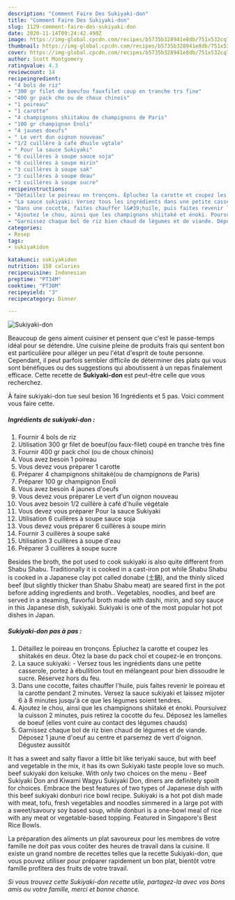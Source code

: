 ```yaml
---
description: "Comment Faire Des Sukiyaki-don"
title: "Comment Faire Des Sukiyaki-don"
slug: 1129-comment-faire-des-sukiyaki-don
date: 2020-11-14T09:24:42.490Z
image: https://img-global.cpcdn.com/recipes/b5735b328941e8db/751x532cq70/sukiyaki-don-photo-principale-de-la-recette.jpg
thumbnail: https://img-global.cpcdn.com/recipes/b5735b328941e8db/751x532cq70/sukiyaki-don-photo-principale-de-la-recette.jpg
cover: https://img-global.cpcdn.com/recipes/b5735b328941e8db/751x532cq70/sukiyaki-don-photo-principale-de-la-recette.jpg
author: Scott Montgomery
ratingvalue: 4.3
reviewcount: 14
recipeingredient:
- "4 bols de riz"
- "300 gr filet de boeufou fauxfilet coup en tranche trs fine"
- "400 gr pack cho ou de choux chinois"
- "1 poireau"
- "1 carotte"
- "4 champignons shiitakou de champignons de Paris"
- "100 gr champignon Enoli"
- "4 jaunes doeufs"
- " Le vert dun oignon nouveau"
- "1/2 cuillère à café dhuile vgtale"
- " Pour la sauce Sukiyaki"
- "6 cuillères à soupe sauce soja"
- "6 cuillères à soupe mirin"
- "3 cuillères à soupe sak"
- "3 cuillères à soupe deau"
- "3 cuillères à soupe sucre"
recipeinstructions:
- "Détaillez le poireau en tronçons. Épluchez la carotte et coupez les shiitakés en deux. Ôtez la base du pack choï et coupez-le en tronçons."
- "La sauce sukiyaki: Versez tous les ingrédients dans une petite casserole, portez à ébullition tout en mélangeant pour bien dissoudre le sucre. Réservez hors du feu."
- "Dans une cocotte, faites chauffer l&#39;huile, puis faites revenir le poireau et la carotte pendant 2 minutes. Versez la sauce sukiyaki et laissez mijoter 6 à 8 minutes jusqu&#39;à ce que les légumes soient tendres."
- "Ajoutez le chou, ainsi que les champignons shiitaké et énoki. Poursuivez la cuisson 2 minutes, puis retirez la cocotte du feu. Déposez les lamelles de boeuf (elles vont cuire au contact des légumes chauds)"
- "Garnissez chaque bol de riz bien chaud de légumes et de viande. Déposez 1 jaune d&#39;oeuf au centre et parsemez de vert d&#39;oignon. Dégustez aussitôt"
categories:
- Resep
tags:
- sukiyakidon

katakunci: sukiyakidon 
nutrition: 158 calories
recipecuisine: Indonesian
preptime: "PT34M"
cooktime: "PT30M"
recipeyield: "3"
recipecategory: Dinner

---
```



![Sukiyaki-don](https://img-global.cpcdn.com/recipes/b5735b328941e8db/751x532cq70/sukiyaki-don-photo-principale-de-la-recette.jpg)

Beaucoup de gens aiment cuisiner et pensent que c'est le passe-temps idéal pour se détendre. Une cuisine pleine de produits frais qui sentent bon est particulière pour alléger un peu l'état d'esprit de toute personne. Cependant, il peut parfois sembler difficile de déterminer des plats qui vous sont bénéfiques ou des suggestions qui aboutissent à un repas finalement efficace. Cette recette de <strong> Sukiyaki-don </strong> est peut-être celle que vous recherchez.

<!--inarticleads1-->

À faire sukiyaki-don tue seul besion 16 Ingrédients et 5 pas. Voici comment vous faire cette.

##### Ingrédients de sukiyaki-don :

1. Fournir 4 bols de riz
1. Utilisation 300 gr filet de boeuf(ou faux-filet) coupé en tranche très fine
1. Fournir 400 gr pack choï (ou de choux chinois)
1. Vous avez besoin 1 poireau
1. Vous devez vous préparer 1 carotte
1. Préparer 4 champignons shiitaké(ou de champignons de Paris)
1. Préparer 100 gr champignon Enoli
1. Vous avez besoin 4 jaunes d&#39;oeufs
1. Vous devez vous préparer  Le vert d&#39;un oignon nouveau
1. Vous avez besoin 1/2 cuillère à café d&#39;huile végétale
1. Vous devez vous préparer  Pour la sauce Sukiyaki
1. Utilisation 6 cuillères à soupe sauce soja
1. Vous devez vous préparer 6 cuillères à soupe mirin
1. Fournir 3 cuillères à soupe saké
1. Utilisation 3 cuillères à soupe d&#39;eau
1. Préparer 3 cuillères à soupe sucre


Besides the broth, the pot used to cook sukiyaki is also quite different from Shabu Shabu. Traditionally it is cooked in a cast-iron pot while Shabu Shabu is cooked in a Japanese clay pot called donabe (土鍋), and the thinly sliced beef (but slightly thicker than Shabu Shabu meat) are seared first in the pot before adding ingredients and broth.. Vegetables, noodles, and beef are served in a steaming, flavorful broth made with dashi, mirin, and soy sauce in this Japanese dish, sukiyaki. Sukiyaki is one of the most popular hot pot dishes in Japan. 

<!--inarticleads2-->

##### Sukiyaki-don pas à pas :

1. Détaillez le poireau en tronçons. Épluchez la carotte et coupez les shiitakés en deux. Ôtez la base du pack choï et coupez-le en tronçons.
1. La sauce sukiyaki: - Versez tous les ingrédients dans une petite casserole, portez à ébullition tout en mélangeant pour bien dissoudre le sucre. Réservez hors du feu.
1. Dans une cocotte, faites chauffer l&#39;huile, puis faites revenir le poireau et la carotte pendant 2 minutes. Versez la sauce sukiyaki et laissez mijoter 6 à 8 minutes jusqu&#39;à ce que les légumes soient tendres.
1. Ajoutez le chou, ainsi que les champignons shiitaké et énoki. Poursuivez la cuisson 2 minutes, puis retirez la cocotte du feu. Déposez les lamelles de boeuf (elles vont cuire au contact des légumes chauds)
1. Garnissez chaque bol de riz bien chaud de légumes et de viande. Déposez 1 jaune d&#39;oeuf au centre et parsemez de vert d&#39;oignon. Dégustez aussitôt


It has a sweet and salty flavor a little bit like teriyaki sauce, but with beef and vegetable in the mix, it has its own Sukiyaki taste people love so much. beef sukiyaki don keisuke. With only two choices on the menu - Beef Sukiyaki Don and Kiwami Wagyu Sukiyaki Don, diners are definitely spoilt for choices. Embrace the best features of two types of Japanese dish with this beef sukiyaki donburi rice bowl recipe. Sukiyaki is a hot pot dish made with meat, tofu, fresh vegetables and noodles simmered in a large pot with a sweet/savoury soy based soup, while donburi is a one-bowl meal of rice with any meat or vegetable-based topping. Featured in Singapore&#39;s Best Rice Bowls. 

<!--inarticleads1-->

<p>
La préparation des aliments un plat savoureux pour les membres de votre famille ne doit pas vous coûter des heures de travail dans la cuisine. Il existe un grand nombre de recettes telles que la recette Sukiyaki-don, que vous pouvez utiliser pour préparer rapidement un bon plat, bientôt votre famille profitera des fruits de votre travail.
</p>

<p>
<i>Si vous trouvez cette Sukiyaki-don recette utile, partagez-la avec vos bons amis ou votre famille, merci et bonne chance.</i>
</p>
